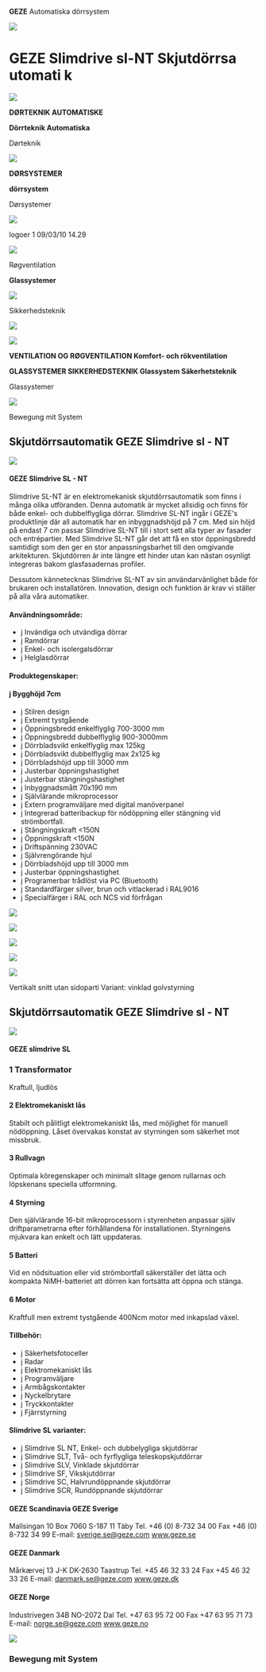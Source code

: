 **GEZE** Automatiska dörrsystem

![](_page_0_Picture_1.jpeg)

# GEZE Slimdrive sl-NT Skjutdörrsa utomati k

![](_page_0_Picture_3.jpeg)

**DØRTEKNIK AUTOMATISKE** 

**Dörrteknik Automatiska**

Dørteknik

![](_page_0_Picture_4.jpeg)

**DØRSYSTEMER**

**dörrsystem**

Dørsystemer

![](_page_0_Picture_5.jpeg)

logoer 1 09/03/10 14.29

![](_page_0_Picture_6.jpeg)

Røgventilation

**Glassystemer**

![](_page_0_Picture_7.jpeg)

Sikkerhedsteknik

![](_page_0_Picture_8.jpeg)

![](_page_0_Picture_9.jpeg)

**VENTILATION OG RØGVENTILATION Komfort- och rökventilation**

**GLASSYSTEMER SIKKERHEDSTEKNIK Glassystem Säkerhetsteknik**

Glassystemer

![](_page_0_Picture_12.jpeg)

Bewegung mit System

## Skjutdörrsautomatik GEZE Slimdrive sl - NT

![](_page_1_Picture_3.jpeg)

#### **GEZE Slimdrive SL - NT**

Slimdrive SL-NT är en elektromekanisk skjutdörrsautomatik som finns i många olika utföranden. Denna automatik är mycket allsidig och finns för både enkel- och dubbelflygliga dörrar. Slimdrive SL-NT ingår i GEZE's produktlinje där all automatik har en inbyggnadshöjd på 7 cm. Med sin höjd på endast 7 cm passar Slimdrive SL-NT till i stort sett alla typer av fasader och entrépartier. Med Slimdrive SL-NT går det att få en stor öppningsbredd samtidigt som den ger en stor anpassningsbarhet till den omgivande arkitekturen. Skjutdörren är inte längre ett hinder utan kan nästan osynligt integreras bakom glasfasadernas profiler.

Dessutom kännetecknas Slimdrive SL-NT av sin användarvänlighet både för brukaren och installatören. Innovation, design och funktion är krav vi ställer på alla våra automatiker.

#### **Användningsområde:**

- j Invändiga och utvändiga dörrar
- j Ramdörrar
- j Enkel- och isolergalsdörrar
- j Helglasdörrar

#### **Produktegenskaper:**

#### j Bygghöjd 7cm

- j Stilren design
- j Extremt tystgående
- j Öppningsbredd enkelflyglig 700-3000 mm
- j Öppningsbredd dubbelflyglig 900-3000mm
- j Dörrbladsvikt enkelflyglig max 125kg
- j Dörrbladsvikt dubbelflyglig max 2x125 kg
- j Dörrbladshöjd upp till 3000 mm
- j Justerbar öppningshastighet
- j Justerbar stängningshastighet
- j Inbyggnadsmått 70x190 mm
- j Självlärande mikroprocessor
- j Extern programväljare med digital manöverpanel
- j Integrerad batteribackup för nödöppning eller stängning vid strömbortfall.
- j Stängningskraft <150N
- j Öppningskraft <150N
- j Driftspänning 230VAC
- j Självrengörande hjul
- j Dörrbladshöjd upp till 3000 mm
- j Justerbar öppningshastighet
- j Programerbar trådlöst via PC (Bluetooth)
- j Standardfärger silver, brun och vitlackerad i RAL9016
- j Specialfärger i RAL och NCS vid förfrågan

![](_page_2_Figure_1.jpeg)

![](_page_2_Figure_2.jpeg)

![](_page_2_Figure_3.jpeg)

![](_page_2_Figure_4.jpeg)

![](_page_2_Figure_6.jpeg)

Vertikalt snitt utan sidoparti Variant: vinklad golvstyrning

## Skjutdörrsautomatik GEZE Slimdrive sl - NT

![](_page_3_Picture_2.jpeg)

#### **GEZE slimdrive SL**

### 1 Transformator

Kraftull, ljudlös

#### 2 Elektromekaniskt lås

Stabilt och pålitligt elektromekaniskt lås, med möjlighet för manuell nödöppning. Låset övervakas konstat av styrningen som säkerhet mot missbruk.

#### 3 Rullvagn

Optimala köregenskaper och minimalt slitage genom rullarnas och löpskenans speciella utformning.

#### 4 Styrning

Den självlärande 16-bit mikroprocessorn i styrenheten anpassar själv driftparametrarna efter förhållandena för installationen. Styrningens mjukvara kan enkelt och lätt uppdateras.

#### 5 Batteri

Vid en nödsituation eller vid strömbortfall säkerställer det lätta och kompakta NiMH-batteriet att dörren kan fortsätta att öppna och stänga.

#### 6 Motor

Kraftfull men extremt tystgående 400Ncm motor med inkapslad växel.

#### **Tillbehör:**

- j Säkerhetsfotoceller
- j Radar
- j Elektromekaniskt lås
- j Programväljare
- j Armbågskontakter
- j Nyckelbrytare
- j Tryckkontakter
- j Fjärrstyrning

#### **Slimdrive SL varianter:**

- j Slimdrive SL NT, Enkel- och dubbelygliga skjutdörrar
- j Slimdrive SLT, Två- och fyrflygliga teleskopskjutdörrar
- j Slimdrive SLV, Vinklade skjutdörrar
- j Slimdrive SF, Vikskjutdörrar
- j Slimdrive SC, Halvrundöppnande skjutdörrar
- j Slimdrive SCR, Rundöppnande skjutdörrar

#### **GEZE Scandinavia GEZE Sverige**

Mallsingan 10 Box 7060 S-187 11 Täby Tel. +46 (0) 8-732 34 00 Fax +46 (0) 8-732 34 99 E-mail: sverige.se@geze.com www.geze.se

#### **GEZE Danmark**

Mårkærvej 13 J-K DK-2630 Taastrup Tel. +45 46 32 33 24 Fax +45 46 32 33 26 E-mail: danmark.se@geze.com www.geze.dk

#### **GEZE Norge**

Industrivegen 34B NO-2072 Dal Tel. +47 63 95 72 00 Fax +47 63 95 71 73 E-mail: norge.se@geze.com www.geze.no

![](_page_3_Picture_39.jpeg)

### Bewegung mit System